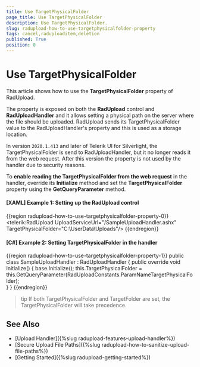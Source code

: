 ```yaml
---
title: Use TargetPhysicalFolder
page_title: Use TargetPhysicalFolder
description: Use TargetPhysicalFolder.
slug: radupload-how-to-use-targetphysicalfolder-property
tags: cancel,raduploaditem,deletion
published: True
position: 0
---
```


# Use TargetPhysicalFolder

This article shows how to use the __TargetPhysicalFolder__ property of RadUpload.

The property is exposed on both the __RadUpload__ control and __RadUploadHandler__ and it allows setting a physical path on the server where the file should be uploaded. RadUpload sends its TargetPhysicalFolder value to the RadUploadHandler's property and this is used as a storage location.

In version `2020.1.413` and later of Telerik UI for Silverlight, the TargetPhysicalFolder is send to RadUploadHandler, but it no longer reads it from the web request. After this version the property is not used by the handler due to security reasons. 

To __enable reading the TargetPhysicalFolder from the web request__ in the handler, override its __Initialize__ method and set the __TargetPhysicalFolder__ property using the __GetQueryParameter__ method.

#### __[XAML] Example 1: Setting up the RadUpload control__  
{{region radupload-how-to-use-targetphysicalfolder-property-0}}
	<telerik:RadUpload UploadServiceUrl="/SampleUploadHandler.ashx" TargetPhysicalFolder="C:\UserData\Uploads"/>
{{endregion}}

#### __[C#] Example 2: Setting TargetPhysicalFolder in the handler__  
{{region radupload-how-to-use-targetphysicalfolder-property-1}}
	public class SampleUploadHandler : RadUploadHandler
    {
        public override void Initialize()
        {
            base.Initialize();
            this.TargetPhysicalFolder = this.GetQueryParameter(RadUploadConstants.ParamNameTargetPhysicalFolder);            
        }
	}
{{endregion}}

>tip If both TargetPhysicalFolder and TargetFolder are set, the TargetPhysicalFolder will take precedence.

## See Also  
 * [Upload Handler]({%slug radupload-features-upload-handler%})
 * [Secure Upload File Paths]({%slug radupload-how-to-sanitize-upload-file-paths%})
 * [Getting Started]({%slug radupload-getting-started%})
